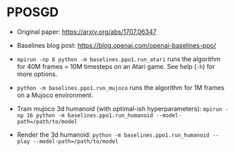 # PPOSGD

- Original paper: https://arxiv.org/abs/1707.06347
- Baselines blog post: https://blog.openai.com/openai-baselines-ppo/
- `mpirun -np 8 python -m baselines.ppo1.run_atari` runs the algorithm for 40M frames = 10M timesteps on an Atari game.
  See help (`-h`) for more options.
- `python -m baselines.ppo1.run_mujoco` runs the algorithm for 1M frames on a Mujoco environment.

- Train mujoco 3d humanoid (with optimal-ish
  hyperparameters): `mpirun -np 16 python -m baselines.ppo1.run_humanoid --model-path=/path/to/model`
- Render the 3d humanoid: `python -m baselines.ppo1.run_humanoid --play --model-path=/path/to/model`
